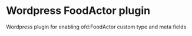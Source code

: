 # Wordpress FoodActor plugin

 Wordpress plugin for enabling ofd:FoodActor custom type and meta fields 

